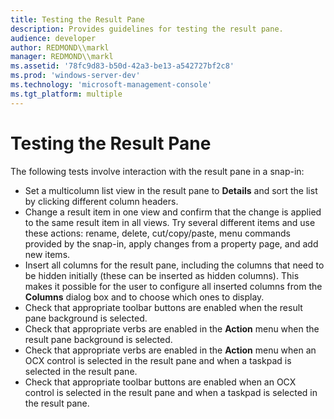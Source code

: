 ```yaml
---
title: Testing the Result Pane
description: Provides guidelines for testing the result pane.
audience: developer
author: REDMOND\\markl
manager: REDMOND\\markl
ms.assetid: '78fc9d83-b50d-42a3-be13-a542727bf2c8'
ms.prod: 'windows-server-dev'
ms.technology: 'microsoft-management-console'
ms.tgt_platform: multiple
---
```


# Testing the Result Pane

The following tests involve interaction with the result pane in a snap-in:

-   Set a multicolumn list view in the result pane to **Details** and sort the list by clicking different column headers.
-   Change a result item in one view and confirm that the change is applied to the same result item in all views. Try several different items and use these actions: rename, delete, cut/copy/paste, menu commands provided by the snap-in, apply changes from a property page, and add new items.
-   Insert all columns for the result pane, including the columns that need to be hidden initially (these can be inserted as hidden columns). This makes it possible for the user to configure all inserted columns from the **Columns** dialog box and to choose which ones to display.
-   Check that appropriate toolbar buttons are enabled when the result pane background is selected.
-   Check that appropriate verbs are enabled in the **Action** menu when the result pane background is selected.
-   Check that appropriate verbs are enabled in the **Action** menu when an OCX control is selected in the result pane and when a taskpad is selected in the result pane.
-   Check that appropriate toolbar buttons are enabled when an OCX control is selected in the result pane and when a taskpad is selected in the result pane.

 

 





